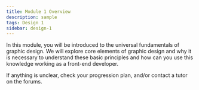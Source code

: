 ```yaml
---
title: Module 1 Overview
description: sample
tags: Design 1
sidebar: design-1
---
```


In this module, you will be introduced to the universal fundamentals of graphic design. We will explore core elements of graphic design and why it is necessary to understand these basic principles and how can you use this knowledge working as a front-end developer.

If anything is unclear, check your progression plan, and/or contact a tutor on the forums.
